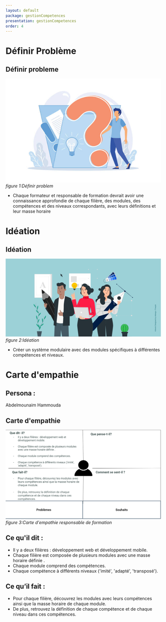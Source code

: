 ```yaml
---
layout: default
package: gestionCompetences
presentation: gestionCompetences
order: 4
---
```


# Définir Problème

## Définir probleme 

![Définir probleme](./images/definir-probleme.jpg)*figure 1:Définir problem*

<!-- note -->

- Chaque formateur et responsable de formation devrait avoir une connaissance approfondie de chaque filière, des modules, des compétences et des niveaux correspondants, avec leurs définitions et leur masse horaire

# Idéation

## Idéation 

![Idéation](./images/ideation.png)*figure 2:Idéation*



- Créer un système modulaire avec des modules spécifiques à différentes compétences et niveaux.


# Carte d'empathie 

## Persona :

Abdelmounaim Hammouda  


## Carte d'empathie 

![Carte d'empathie responsable de formation](./images/carte-empathie-responsable-de-formation-abdelmounaim-hammouda.png)*figure 3:Carte d'empathie responsable de formation*


<!-- note -->

## Ce qu'il dit : 

- Il y a deux filières : développement web et développement mobile.
- Chaque filière est composée de plusieurs modules avec une masse horaire définie .
- Chaque module comprend des compétences. 
- Chaque compétence à différents niveaux ('imité', 'adapté', 'transposé').

## Ce qu’il fait :

- Pour chaque filière, découvrez les modules avec leurs compétences ainsi que la masse horaire de chaque module.
- De plus, retrouvez la définition de chaque compétence et de chaque niveau dans ces compétences.